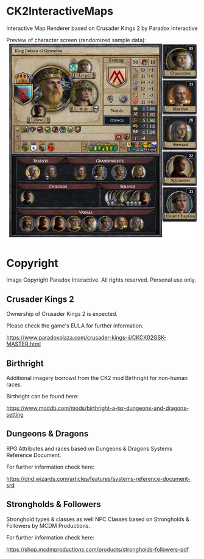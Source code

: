 # CK2InteractiveMaps
Interactive Map Renderer based on Crusader Kings 2 by Paradox Interactive

Preview of character screen (randomized sample data):
![preview](https://github.com/Elvaron/CK2InteractiveMaps/blob/master/preview.png)

# Copyright
Image Copyright Paradox Interactive. All rights reserved. Personal use only.

## Crusader Kings 2
Ownership of Crusader Kings 2 is expected.

Please check the game's EULA for further information.

https://www.paradoxplaza.com/crusader-kings-ii/CKCK02GSK-MASTER.html

## Birthright
Additional imagery borrowd from the CK2 mod Birthright for non-human races.

Birthright can be found here:

https://www.moddb.com/mods/birthright-a-tsr-dungeons-and-dragons-setting

## Dungeons & Dragons
RPG Attributes and races based on Dungeons & Dragons Systems Reference Document.

For further information check here:

https://dnd.wizards.com/articles/features/systems-reference-document-srd

## Strongholds & Followers
Stronghold types & classes as well NPC Classes based on Strongholds & Followers by MCDM Productions.

For further information check here:

https://shop.mcdmproductions.com/products/strongholds-followers-pdf
